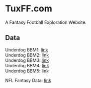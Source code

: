 # TuxFF.com

A Fantasy Football Exploration Website.

## Data
Underdog BBM1: [link](https://underblog.underdogfantasy.com/raw-data-from-best-ball-mania-i-dbb5f947311d)  
Underdog BBM2: [link](https://underdognetwork.com/football/best-ball-research/best-ball-mania-ii-downloadable-pick-by-pick-data)  
Underdog BBM3: [link](https://underdognetwork.com/football/best-ball-research/best-ball-mania-iii-downloadable-pick-by-pick-data)  
Underdog BBM4: [link](https://underdognetwork.com/football/best-ball-research/best-ball-mania-iv-downloadable-pick-by-pick-data)  
Underdog BBM5: [link](https://underdognetwork.com/football/best-ball-research/best-ball-mania-v-downloadable-pick-by-pick-data-2024)

NFL Fantasy Data: [link](https://www.kaggle.com/datasets/heefjones/nfl-fantasy-data-1970-2024)
